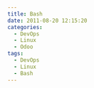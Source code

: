 ```yaml
---
title: Bash
date: 2011-08-20 12:15:20
categories:
  - DevOps
  - Linux
  - Odoo
tags:
  - DevOps
  - Linux
  - Bash
---
```

